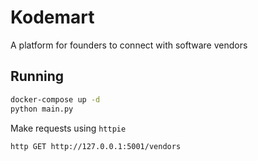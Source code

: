 # Kodemart

A platform for founders to connect with software vendors

## Running
```bash
docker-compose up -d
python main.py
```

Make requests using `httpie`

```bash
http GET http://127.0.0.1:5001/vendors
```
